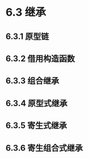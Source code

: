 # 6.3 继承

## 6.3.1 原型链

## 6.3.2 借用构造函数

## 6.3.3 组合继承

## 6.3.4 原型式继承

## 6.3.5 寄生式继承

## 6.3.6 寄生组合式继承